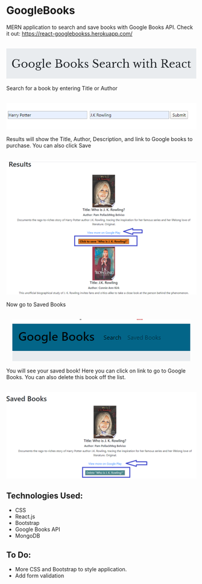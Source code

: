 # GoogleBooks

MERN application to search and save books with Google Books API. Check it out: https://react-googlebookss.herokuapp.com/

<p align ="center"><br><img src="./client/src/images/headerImg.png" width="700px"></p>

Search for a book by entering Title or Author 
<p align ="center"><br><img src="./client/src/images/searchImg.png"></p>

Results will show the Title, Author, Description, and link to Google books to purchase. You can also click Save 
<p align ="center"><br><img src="./client/src/images/resultsImg.png" width="600px"></p>

Now go to Saved Books
<p align ="center"><br><img src="./client/src/images/navImg.png"></p>

You will see your saved book! Here you can click on link to go to Google Books. You can also delete this book off the list.
<p align ="center"><br><img src="./client/src/images/savedImg.png" width="600px"></p>

## Technologies Used:
* CSS
* React.js
* Bootstrap
* Google Books API
* MongoDB 


## To Do:
* More CSS and Bootstrap to style application. 
* Add form validation 